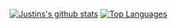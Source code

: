 [![Justins's github stats](https://github-readme-stats.vercel.app/api?username=jushutch&count_private=true&theme=dark)](https://github.com/jushutch/github-readme-stats)
[![Top Languages](https://github-readme-stats.vercel.app/api/top-langs/?username=jushutch)](https://github.com/jushutch/github-readme-stats)
<!--
**jushutch/jushutch** is a ✨ _special_ ✨ repository because its `README.md` (this file) appears on your GitHub profile.

Here are some ideas to get you started:

- 🔭 I’m currently working on ...
- 🌱 I’m currently learning ...
- 👯 I’m looking to collaborate on ...
- 🤔 I’m looking for help with ...
- 💬 Ask me about ...
- 📫 How to reach me: ...
- 😄 Pronouns: ...
- ⚡ Fun fact: ...
-->
